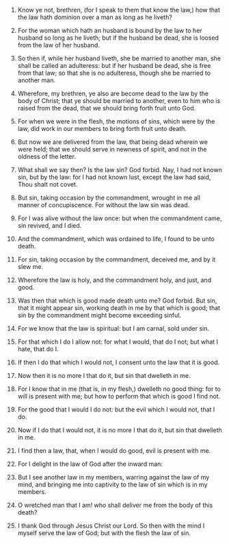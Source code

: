 1. Know ye not, brethren, (for I speak to them that know the law,)
how that the law hath dominion over a man as long as he liveth?

2. For the woman which hath an husband is bound by the law to her husband
so long as he liveth; but if the husband be dead, she is loosed from
the law of her husband.

3. So then if, while her husband liveth, she be married to another
man, she shall be called an adulteress: but if her husband be dead,
she is free from that law; so that she is no adulteress, though she be
married to another man.

4. Wherefore, my brethren, ye also are become dead to the law by the
body of Christ; that ye should be married to another, even to him who
is raised from the dead, that we should bring forth fruit unto God.

5. For when we were in the flesh, the motions of sins, which were by
the law, did work in our members to bring forth fruit unto death.

6. But now we are delivered from the law, that being dead wherein we
were held; that we should serve in newness of spirit, and not in the
oldness of the letter.

7. What shall we say then? Is the law sin? God forbid. Nay, I had not
known sin, but by the law: for I had not known lust, except the law
had said, Thou shalt not covet.

8. But sin, taking occasion by the commandment, wrought in me all
manner of concupiscence. For without the law sin was dead.

9. For I was alive without the law once: but when the commandment
came, sin revived, and I died.

10. And the commandment, which was ordained to life, I found to be
unto death.

11. For sin, taking occasion by the commandment, deceived me, and by
it slew me.

12. Wherefore the law is holy, and the commandment holy, and just,
and good.

13. Was then that which is good made death unto me? God forbid. But
sin, that it might appear sin, working death in me by that which is
good; that sin by the commandment might become exceeding sinful.

14. For we know that the law is spiritual: but I am carnal, sold
under sin.

15. For that which I do I allow not: for what I would, that do I not;
but what I hate, that do I.

16. If then I do that which I would not, I consent unto the law that
it is good.

17. Now then it is no more I that do it, but sin that dwelleth in me.

18. For I know that in me (that is, in my flesh,) dwelleth no good
thing: for to will is present with me; but how to perform that which
is good I find not.

19. For the good that I would I do not: but the evil which I would
not, that I do.

20. Now if I do that I would not, it is no more I that do it, but sin
that dwelleth in me.

21. I find then a law, that, when I would do good, evil is present
with me.

22. For I delight in the law of God after the inward man:

23. But I
see another law in my members, warring against the law of my mind, and
bringing me into captivity to the law of sin which is in my members.

24. O wretched man that I am! who shall deliver me from the body of
this death?

25. I thank God through Jesus Christ our Lord. So then
with the mind I myself serve the law of God; but with the flesh the
law of sin.